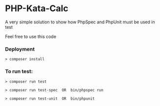 # PHP-Kata-Calc

A very simple solution to show how PhpSpec and PhpUnit must be used in test

Feel free to use this code


### Deployment

```
> composer install
```

### To run test:

```
> composer run test
```

```
> composer run test-spec  OR  bin/phpspec run
```

```
> composer run test-unit  OR  bin/phpunit
```
 